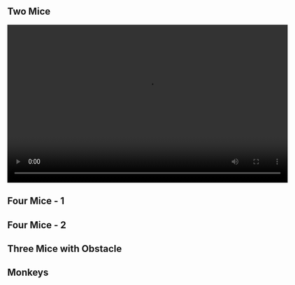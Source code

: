 
## Two Mice

<video controls width="640" height="360"
       src="[https://drive.google.com/file/d/1wXXY6X895rR1aG_JroL8MhgvbdLVVmKz/view?usp=drive_link">
  Your browser does not support the <code>video</code> tag.
</video>


## Four Mice - 1

## Four Mice - 2


## Three Mice with Obstacle





## Monkeys
